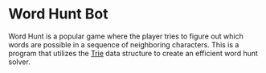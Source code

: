 # Word Hunt Bot

Word Hunt is a popular game where the player tries to figure out which words are possible in a sequence of neighboring characters. This is a program that utilizes the [Trie](https://en.wikipedia.org/wiki/Trie) data structure to create an efficient word hunt solver.
